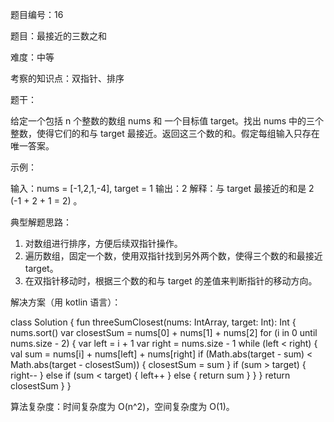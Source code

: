 题目编号：16

题目：最接近的三数之和

难度：中等

考察的知识点：双指针、排序

题干：

给定一个包括 n 个整数的数组 nums 和 一个目标值 target。找出 nums 中的三个整数，使得它们的和与 target 最接近。返回这三个数的和。假定每组输入只存在唯一答案。

示例：

输入：nums = [-1,2,1,-4], target = 1
输出：2
解释：与 target 最接近的和是 2 (-1 + 2 + 1 = 2) 。

典型解题思路：

1. 对数组进行排序，方便后续双指针操作。
2. 遍历数组，固定一个数，使用双指针找到另外两个数，使得三个数的和最接近 target。
3. 在双指针移动时，根据三个数的和与 target 的差值来判断指针的移动方向。

解决方案（用 kotlin 语言）：

class Solution {
    fun threeSumClosest(nums: IntArray, target: Int): Int {
        nums.sort()
        var closestSum = nums[0] + nums[1] + nums[2]
        for (i in 0 until nums.size - 2) {
            var left = i + 1
            var right = nums.size - 1
            while (left < right) {
                val sum = nums[i] + nums[left] + nums[right]
                if (Math.abs(target - sum) < Math.abs(target - closestSum)) {
                    closestSum = sum
                }
                if (sum > target) {
                    right--
                } else if (sum < target) {
                    left++
                } else {
                    return sum
                }
            }
        }
        return closestSum
    }
}

算法复杂度：时间复杂度为 O(n^2)，空间复杂度为 O(1)。
